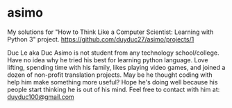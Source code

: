 # asimo
My solutions for "How to Think Like a Computer Scientist: Learning with Python 3" project.
https://github.com/duyduc27/asimo/projects/1

Duc Le aka Duc Asimo is not student from any technology school/college. Have no idea why he tried his best for learning python language. Love lifting, spending time with his family, likes playing video games, and joined a dozen of non-profit translation projects. May be he thought coding with help him make something more useful? Hope he's doing well because his people start thinking he is out of his mind. Feel free to contact with him at: duyduc100@gmail.com
